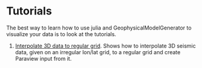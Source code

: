 # Tutorials

The best way to learn how to use julia and GeophysicalModelGenerator to visualize your data is to look at the tutorials.

1. [Interpolate 3D data to regular grid](./man/tutorial_load3DSeismicData.md). Shows how to interpolate 3D seismic data, given on an irregular lon/lat grid, to a regular grid and create Paraview input from it.
